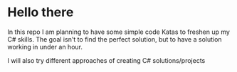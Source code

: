 # Hello there

In this repo I am planning to have some simple code Katas to freshen up my C# skills. The goal isn't to find the perfect solution, but to have a solution working in under an hour. 

I will also try different approaches of creating C# solutions/projects